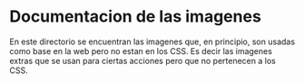 # Documentacion de las imagenes

En este directorio se encuentran las imagenes que, en principio, son usadas como base en la web pero no estan en los CSS. Es decir las imagenes extras que se usan para ciertas acciones pero que no pertenecen a los CSS.
